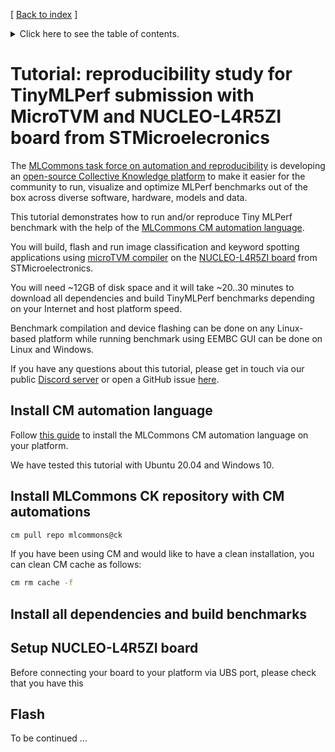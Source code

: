 [ [Back to index](../README.md) ]

<details>
<summary>Click here to see the table of contents.</summary>

* [Tutorial: automate, visualize and reproduce Tiny MLPerf submissions](#tutorial-automate-visualize-and-reproduce-tiny-mlperf-submissions)
  * [Install CM](#install-cm)

</details>

# Tutorial: reproducibility study for TinyMLPerf submission with MicroTVM and NUCLEO-L4R5ZI board from STMicroelecronics

The [MLCommons task force on automation and reproducibility](https://github.com/mlcommons/ck/blob/master/docs/taskforce.md)
is developing an [open-source Collective Knowledge platform](https://access.cknowledge.org/playground/?action=experiments&tags=mlperf-tiny)
to make it easier for the community to run, visualize and optimize MLPerf benchmarks 
out of the box across diverse software, hardware, models and data.

This tutorial demonstrates how to run and/or reproduce Tiny MLPerf benchmark 
with the help of the [MLCommons CM automation language](https://github.com/mlcommons/ck/blob/master/docs/README.md).

You will build, flash and run image classification and keyword spotting applications
using [microTVM compiler](https://tvm.apache.org/docs/topic/microtvm/index.html)
on the [NUCLEO-L4R5ZI board](https://estore.st.com/en/nucleo-l4r5zi-cpn.html)
from STMicroelectronics.

You will need ~12GB of disk space and it will take ~20..30 minutes to download all dependencies 
and build TinyMLPerf benchmarks depending on your Internet and host platform speed.

Benchmark compilation and device flashing can be done on any Linux-based platform
while running benchmark using EEMBC GUI can be done on Linux and Windows.

If you have any questions about this tutorial, please get in touch via our public [Discord server](https://discord.gg/JjWNWXKxwT)
or open a GitHub issue [here](https://github.com/mlcommons/ck/issues).

## Install CM automation language

Follow [this guide](https://github.com/mlcommons/ck/blob/master/docs/installation.md) 
to install the MLCommons CM automation language on your platform. 

We have tested this tutorial with Ubuntu 20.04 and Windows 10.

## Install MLCommons CK repository with CM automations

```bash
cm pull repo mlcommons@ck
```

If you have been using CM and would like to have a clean installation,
you can clean CM cache as follows:
```bash
cm rm cache -f
```

## Install all dependencies and build benchmarks





## Setup NUCLEO-L4R5ZI board

Before connecting your board to your platform via UBS port, please check that you have this 


## Flash 







To be continued ...
